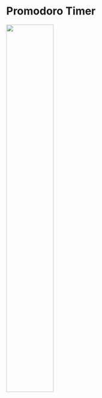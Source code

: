 
# Promodoro Timer

<img src="https://github.com/aps08/py25/blob/main/assets/timer.jpg" width="50%">
